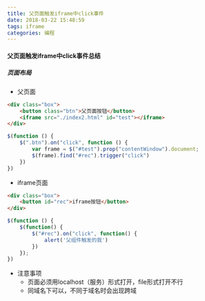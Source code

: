 ```yaml
---
title: 父页面触发iframe中click事件
date: 2018-03-22 15:48:59
tags: iframe
categories: 编程
---
```

<h4>父页面触发iframe中click事件总结</h4>

<!-- more -->
##### 页面布局
- 父页面
```html
<div class="box">
    <button class="btn">父页面按钮</button>
    <iframe src="./index2.html" id="test"></iframe>
</div>
```
```javascript
$(function () {
    $(".btn").on("click", function () {
        var frame = $("#test").prop("contentWindow").document;
        $(frame).find("#rec").trigger("click")
    })
})
```
- iframe页面
```html
<div class="box">
    <button id="rec">iframe按钮</button>
</div>
```
```javascript
$(function () {
    $(function() {
        $("#rec").on("click", function() {
            alert('父组件触发的我')
        })
    }); 
})
```
- 注意事项
    - 页面必须用localhost（服务）形式打开，file形式打开不行
    - 同域名下可以，不同于域名时会出现跨域